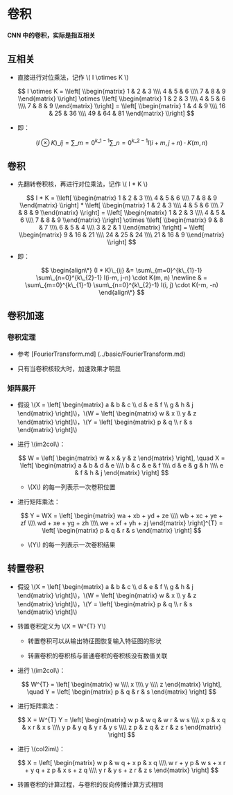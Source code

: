 <script type="text/javascript" src="http://cdn.mathjax.org/mathjax/latest/MathJax.js?config=default"></script>

# 卷积

#### CNN 中的卷积，实际是指互相关

## 互相关

- 直接进行对位乘法，记作 \\( I \otimes K \\)

	$$ I \otimes K = \\left[ \\begin{matrix} 1 & 2 & 3 \\\\ 4 & 5 & 6 \\\\ 7 & 8 & 9 \\end{matrix} \\right] \otimes \\left[ \\begin{matrix} 1 & 2 & 3 \\\\ 4 & 5 & 6 \\\\ 7 & 8 & 9 \\end{matrix} \\right] = \\left[ \\begin{matrix} 1 & 4 & 9 \\\\ 16 & 25 & 36 \\\\ 49 & 64 & 81 \\end{matrix} \\right] $$

- 即：

	$$ (I \otimes K)\_{ij} = \sum\_{m=0}^{k\_{1}-1} \sum\_{n=0}^{k\_{2}-1} I(i+m, j+n) \cdot K(m, n) $$

## 卷积

- 先翻转卷积核，再进行对位乘法，记作 \\( I * K \\)

	$$ I * K = \\left[ \\begin{matrix} 1 & 2 & 3 \\\\ 4 & 5 & 6 \\\\ 7 & 8 & 9 \\end{matrix} \\right] * \\left[ \\begin{matrix} 1 & 2 & 3 \\\\ 4 & 5 & 6 \\\\ 7 & 8 & 9 \\end{matrix} \\right] = \\left[ \\begin{matrix} 1 & 2 & 3 \\\\ 4 & 5 & 6 \\\\ 7 & 8 & 9 \\end{matrix} \\right] \otimes \\left[ \\begin{matrix} 9 & 8 & 7 \\\\ 6 & 5 & 4 \\\\ 3 & 2 & 1 \\end{matrix} \\right] = \\left[ \\begin{matrix} 9 & 16 & 21 \\\\ 24 & 25 & 24 \\\\ 21 & 16 & 9 \\end{matrix} \\right] $$

- 即：

	$$
	\begin{align\*}
	(I * K)\_{ij} &= \sum\_{m=0}^{k\_{1}-1} \sum\_{n=0}^{k\_{2}-1} I(i-m, j-n) \cdot K(m, n) \newline
	& = \sum\_{m=0}^{k\_{1}-1} \sum\_{n=0}^{k\_{2}-1} I(i, j) \cdot K(-m, -n) 
	\end{align\*}
	$$

## 卷积加速

### 卷积定理

- 参考 [FourierTransform.md] (../basic/FourierTransform.md)

- 只有当卷积核较大时，加速效果才明显

### 矩阵展开

- 假设 \\(X = \left[ \begin{matrix} a & b & c \\\\ d & e & f \\\\ g & h & j \end{matrix} \right]\\)，\\(W = \left[ \begin{matrix} w & x \\\\ y & z \end{matrix} \right]\\)，\\(Y = \left[ \begin{matrix} p & q \\\\ r & s \end{matrix} \right]\\)

- 进行 \\(im2col\\)：

	$$ W = \left[ \begin{matrix} w & x & y & z \end{matrix} \right], \quad X = \left[ \begin{matrix} a & b & d & e \\\\ b & c & e & f \\\\ d & e & g & h \\\\ e & f & h & j \end{matrix} \right] $$

	- \\(X\\) 的每一列表示一次卷积位置

- 进行矩阵乘法：

	$$ Y = WX = \left[ \begin{matrix} wa + xb + yd + ze \\\\ wb + xc + ye + zf \\\\ wd + xe + yg + zh \\\\ we + xf + yh + zj \end{matrix} \right]^{T} = \left[ \begin{matrix} p & q & r & s \end{matrix} \right] $$

	- \\(Y\\) 的每一列表示一次卷积结果

## 转置卷积

- 假设 \\(X = \left[ \begin{matrix} a & b & c \\\\ d & e & f \\\\ g & h & j \end{matrix} \right]\\)，\\(W = \left[ \begin{matrix} w & x \\\\ y & z \end{matrix} \right]\\)，\\(Y = \left[ \begin{matrix} p & q \\\\ r & s \end{matrix} \right]\\)

- 转置卷积定义为 \\(X = W^{T} Y\\)

	- 转置卷积可以从输出特征图恢复输入特征图的形状

	- 转置卷积的卷积核与普通卷积的卷积核没有数值关联

- 进行 \\(im2col\\)：

	$$ W^{T} = \left[ \begin{matrix} w \\\\ x \\\\ y \\\\ z \end{matrix} \right], \quad Y = \left[ \begin{matrix} p & q & r & s \end{matrix} \right] $$

- 进行矩阵乘法：

	$$ X = W^{T} Y = \left[ \begin{matrix} w p & w q & w r & w s \\\\ x p & x q & x r & x s \\\\ y p & y q & y r & y s \\\\ z p & z q & z r & z s \end{matrix} \right] $$

- 进行 \\(col2im\\)：

	$$ X = \left[ \begin{matrix} w p & w q + x p & x q \\\\ w r + y p & w s + x r + y q + z p & x s + z q \\\\ y r & y s + z r & z s \end{matrix} \right] $$

- 转置卷积的计算过程，与卷积的反向传播计算方式相同